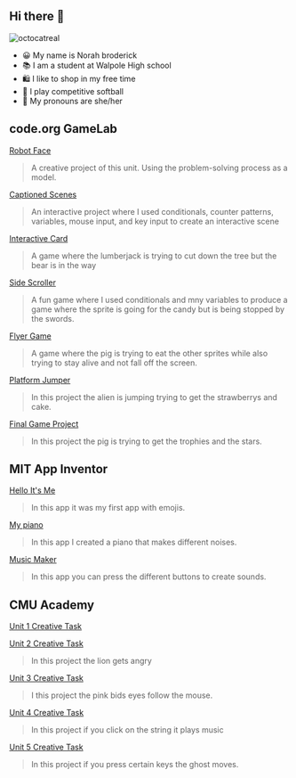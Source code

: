 ## Hi there 👋
![octocatreal](https://github.com/norahbroderick/norahbroderick/assets/146837143/f323ffbf-814f-42d5-9c42-5ea3ec572a83)

- 😀 My name is Norah broderick
- 📚 I am a student at Walpole High school
- 🛍 I like to shop in my free time
- 🥎 I play competitive softball
- 👩 My pronouns are she/her

## code.org GameLab

[Robot Face](https://studio.code.org/projects/gamelab/k0KA2f5BfzvIpybjynsNGNkw3b43Ou6uOCA46b0CDe8)
> A creative project of this unit. Using the problem-solving process as a model.

[Captioned Scenes](https://studio.code.org/projects/gamelab/Jjb4S08k_CvJo_Y66DWMAxFZtrweTI8BvjW15BIU0Zs)
>An interactive project where I used conditionals, counter patterns, variables, mouse input, and key input to create an interactive scene

[Interactive Card](https://studio.code.org/projects/gamelab/VUgv9hk7spzcsp6_7GI4HOncAF1WdefaNqHdBOPI4WA/view)
>A game where the lumberjack is trying to cut down the tree but the bear is in the way

[Side Scroller](https://studio.code.org/projects/gamelab/VgRWJpQ2KGBekNAlhivC816k3Njc50ayzj0N8gBi2QQ)
>A fun game where I used conditionals and mny variables to produce a game where the sprite is going for the candy but is being stopped by the swords.

[Flyer Game](https://studio.code.org/projects/gamelab/VhSQugdqMOiiSVgoo4fRzyG9sWFwapv3GeYIF3NgcKg)
>A game where the pig is trying to eat the other sprites while also trying to stay alive and not fall off the screen.

[Platform Jumper](https://studio.code.org/projects/gamelab/N73KkAdFF-w2K5i-zDfa9hNOck2ufrpTZ10h0H3AxtE)
>In this project the alien is jumping trying to get the strawberrys and cake.

[Final Game Project](https://studio.code.org/projects/gamelab/oSU5x_LJZeSqB_9Xn86q45W3n1a1UVWEZM-jwygBl9k)
> In this project the pig is trying to get the trophies and the stars.

## MIT App Inventor
[Hello It's Me](https://gallery.appinventor.mit.edu/?galleryid=6d67d5f3-3283-4d09-8087-c3b78c22d782)
> In this app it was my first app with emojis.

[My piano](https://gallery.appinventor.mit.edu/?galleryid=29fd8bfc-d569-4095-b2f0-7a38a9d96987)
> In this app I created a piano that makes different noises.

[Music Maker](https://gallery.appinventor.mit.edu/?galleryid=1287bc98-02ab-4f3e-8511-013020cb5d56)
> In this app you can press the different buttons to create sounds.

## CMU Academy 
[Unit 1 Creative Task](https://academy.cs.cmu.edu/sharing/cornflowerBlueGoldfish2895)

[Unit 2 Creative Task](https://academy.cs.cmu.edu/sharing/oliveDrabPuppy2173)
> In this project the lion gets angry

[Unit 3 Creative Task](https://academy.cs.cmu.edu/sharing/mistyRoseBird7640)
>I this project the pink bids eyes follow the mouse.

[Unit 4 Creative Task](https://academy.cs.cmu.edu/sharing/gainsboroSquirrel9364)
>In this project if you click on the string it plays music

[Unit 5 Creative Task](https://academy.cs.cmu.edu/sharing/azureWolf1246)
>In this project if you press certain keys the ghost moves.


